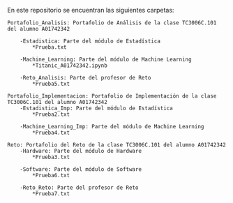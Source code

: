En este repositorio se encuentran las siguientes carpetas:

    Portafolio_Analisis: Portafolio de Análisis de la clase TC3006C.101 del alumno A01742342
    
        -Estadistica: Parte del módulo de Estadística
            *Prueba.txt
            
        -Machine_Learning: Parte del módulo de Machine Learning
            *Titanic_A01742342.ipynb
            
        -Reto_Analisis: Parte del profesor de Reto
            *Prueba5.txt
            
    Portafolio_Implementacion: Portafolio de Implementación de la clase TC3006C.101 del alumno A01742342
        -Estadistica_Imp: Parte del módulo de Estadística
            *Prueba2.txt
            
        -Machine_Learning_Imp: Parte del módulo de Machine Learning
            *Prueba4.txt
            
    Reto: Portafolio del Reto de la clase TC3006C.101 del alumno A01742342
        -Hardware: Parte del módulo de Hardware
            *Prueba3.txt
            
        -Software: Parte del módulo de Software
            *Prueba6.txt
            
        -Reto_Reto: Parte del profesor de Reto
            *Prueba7.txt

